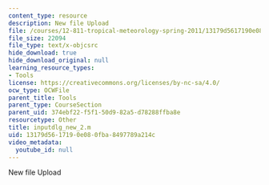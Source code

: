 ```yaml
---
content_type: resource
description: New file Upload
file: /courses/12-811-tropical-meteorology-spring-2011/13179d5617190e080fba8497789a214c_inputdlg_new_2.m
file_size: 22094
file_type: text/x-objcsrc
hide_download: true
hide_download_original: null
learning_resource_types:
- Tools
license: https://creativecommons.org/licenses/by-nc-sa/4.0/
ocw_type: OCWFile
parent_title: Tools
parent_type: CourseSection
parent_uid: 374ebf22-f5f1-50d9-82a5-d78288ffba8e
resourcetype: Other
title: inputdlg_new_2.m
uid: 13179d56-1719-0e08-0fba-8497789a214c
video_metadata:
  youtube_id: null
---
```

New file Upload